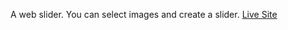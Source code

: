 A web slider. You can select images and create a slider.
[Live Site](https://mamamun009.github.io/Image-Slider/)
